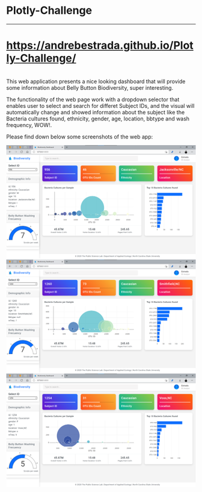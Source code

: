 # Plotly-Challenge
<hr>

# https://andrebestrada.github.io/Plotly-Challenge/

<br>
This web application presents a nice looking dashboard that will provide some information about Belly Button Biodiversity, super interesting.
<br>

The functionality of the web page work with a dropdown selector that enables user to select and search for differet Subject IDs, and the visual will automatically change and showed information about the subject like the Bacteria cultures found, ethnicity, gender, age, location, bbtype and wash frequency, WOW!.
<br>

Please find down below some screenshots of the web app:

![Portrait](https://github.com/andrebestrada/Plotly-Challenge/blob/main/1.png)
![Portrait](https://github.com/andrebestrada/Plotly-Challenge/blob/main/2.png)
![Portrait](https://github.com/andrebestrada/Plotly-Challenge/blob/main/3.png)
